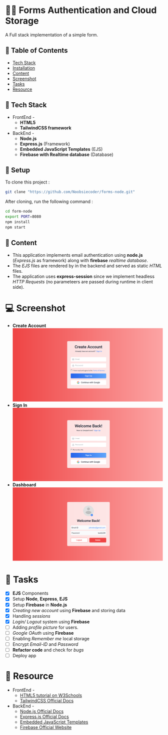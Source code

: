 # 👨‍💻 Forms Authentication and Cloud Storage

A Full stack implementation of a simple form.

## 📜 Table of Contents

- [Tech Stack](#🔨-Tech-Stack)
- [Installation](#🚀-Setup)
- [Content](#📑-Content)
- [Screenshot](#💻-Screenshot)
- [Tasks](#📝-Tasks)
- [Resource](#📕-Resource)

## 🔨 Tech Stack

- FrontEnd -
  - **HTML5**
  - **TailwindCSS framework**
- BackEnd -
  - **Node.js**
  - **Express.js** (Framework)
  - **Embedded JavaScript Templates** (EJS)
  - **Firebase with Realtime database** (Database)

## 🚀 Setup

To clone this project :

```bash
git clone "https://github.com/Noobsiecoder/forms-node.git"
```

After cloning, run the following command :

```bash
cd form-node
export PORT=8080
npm install
npm start
```

## 📑 Content

- This application implements email authentication using **node.js** (_Express.js_ as framework) along with **firebase** _realtime database_.
- The _EJS_ files are rendered by in the backend and served as static _HTML_ files.
- The application uses **express-session** since we implement headless _HTTP Requests_ (no parameteers are passed during runtime in client side).

# 💻 Screenshot

- **Create Account**
  ![create-account](https://raw.githubusercontent.com/Noobsiecoder/forms-tailwind/main/src/assets/image/create_account.png)
  <br>
- **Sign In**
  ![sign-in](https://raw.githubusercontent.com/Noobsiecoder/forms-tailwind/main/src/assets/image/log_in.png)
  <br>
- **Dashboard**
  ![dashboard](https://raw.githubusercontent.com/Noobsiecoder/forms-tailwind/main/src/assets/image/dashboard.png)

# 📝 Tasks

- [x] **EJS** Components
- [x] Setup **Node**, **Express**, **EJS**
- [x] Setup **Firebase** in **Node.js**
- [x] _Creating new account_ using **Firebase** and storing data
- [x] Handling _sessions_
- [x] _Login/ Logout_ system using **Firebase**
- [ ] Adding _profile picture_ for users.
- [ ] _Google OAuth_ using **Firebase**
- [ ] Enabling _Remember me_ local storage
- [ ] Encrypt _Email-ID_ and _Password_
- [ ] **Refactor code** and check for _bugs_
- [ ] Deploy app

# 📕 Resource

- FrontEnd -
  - [HTML5 tutorial on W3Schools](https://www.w3schools.com/html/)
  - [TailwindCSS Official Docs](https://tailwindcss.com/)
- BackEnd -
  - [Node.js Official Docs](https://nodejs.dev/learn)
  - [Express.js Official Docs](https://expressjs.com/)
  - [Embedded JavaScript Templates](https://ejs.co/)
  - [Firebase Official Website](https://firebase.google.com/)
